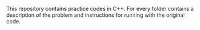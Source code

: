 This repository contains practice codes in C++.
For every folder contains a description of the problem
and instructions for running with the original code.

